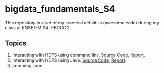 
# bigdata_fundamentals_S4
This repository is a set of my practical activities (awesome code) during my class at ENSET-M S4 II-BDCC 2.

## Topics

1. Interacting with HDFS using command line. [Source Code](https://github.com/essadeq-elaamiri/bigdata_fundamentals_S4/blob/main/scripts/tp1_hdfs_interaction.sh), [Report](https://github.com/essadeq-elaamiri/bigdata_fundamentals_S4/blob/main/comptesRendus/compte_rendu_TP1_Hadoop_ELAAMIRI.pdf).
2. Interacting with HDFS using Java. [Source Code](https://github.com/essadeq-elaamiri/bigdata_fundamentals_S4/tree/main/hdfs-java-tp1), [Report](https://github.com/essadeq-elaamiri/bigdata_fundamentals_S4/blob/main/comptesRendus/compte_rendu_TP1_Hadoop%20withJAVA.pdf).
3. comming soon
